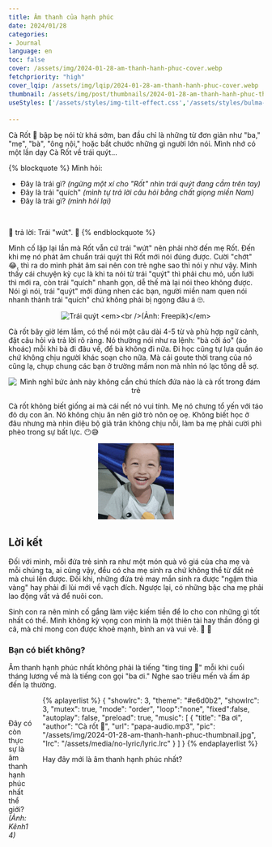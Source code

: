 ```yaml
---
title: Âm thanh của hạnh phúc
date: 2024/01/28
categories:
- Journal
language: en
toc: false
cover: /assets/img/2024-01-28-am-thanh-hanh-phuc-cover.webp
fetchpriority: "high"
cover_lqip: /assets/img/lqip/2024-01-28-am-thanh-hanh-phuc-cover.webp
thumbnail: /assets/img/post/thumbnails/2024-01-28-am-thanh-hanh-phuc-thumbnail.webp
useStyles: ['/assets/styles/img-tilt-effect.css','/assets/styles/bulma-timeline.css']

---
```

 <span class="has-tooltip-arrow has-tooltip-bottom" data-tooltip="27 tháng tuổi (tính đến thời điểm viết bài)">Cà Rốt 🥕</span> bập bẹ nói từ khá sớm, ban đầu chỉ là những từ đơn giản như "ba," "mẹ", "bà", "ông nội," hoặc bắt chước những gì người lớn nói. Mình nhớ có một lần dạy Cà Rốt về trái quýt...
 
{% blockquote %}
Mình hỏi: 
- Đây là trái gì? <em>(ngừng một xí cho "Rốt" nhìn trái quýt đang cầm trên tay)</em>
- Đây là trái "quích" <em>(mình tự trả lời câu hỏi bằng chất giọng miền Nam)</em>
- Đây là trái gì? <em>(mình hỏi lại)</em>
<br />

🥕 trả lời: Trái "wứt". 🤣
{% endblockquote %}


Mình cố lặp lại lần mà Rốt vẫn cứ trái "wứt" nên phải nhờ đến mẹ Rốt. Đến khi mẹ nó phát âm chuẩn trái quýt thì Rốt mới nói đúng được. Cười "chớt" 😂, thì ra do mình phát âm sai nên con trẻ nghe sao thì nói y như vậy. Mình thấy cái chuyện kỳ cục là khi ta nói từ trái "quýt" thì phải chu mỏ, uốn lưỡi thì mới ra, còn trái "quích" nhanh gọn, dễ thế mà lại nói theo không được. Nói gì nói, trái "quýt" mới đúng nhen các bạn, người miền nam quen nói nhanh thành trái "quích" chứ không phải bị ngọng đâu á 🙄. 
<!-- more -->
<p style="text-align: center">
    <img class="not-gallery-item in-view-effect img-reset-brightness transition-all lazy" src="trai-quyt.jpg" data-src="trai-quyt.jpg" alt="Trái quýt <em><br />(Ảnh: Freepik)</em>" width="200px">
</p>

Cà rốt bây giờ lém lắm, có thể nói một câu dài 4-5 từ và phù hợp ngữ cảnh, đặt câu hỏi và trả lời rõ ràng. Nó thường nói như ra lệnh: "bà cởi áo" (áo khoác) mỗi khi bà đi đâu về, để bà không đi nữa. Đi học cũng tự lựa quần áo chứ không chịu người khác soạn cho nữa. Mà cái goute thời trang của nó cũng lạ, chụp chung các bạn ở trường mầm non mà nhìn nó lạc tông dễ sợ.

<p style="text-align: center">
    <img class="in-view-effect frame bright-on-hover transition-all lazy tilt-right" src="carrot-o-truong-mam-non-01.jpeg" data-src="carrot-o-truong-mam-non-01.jpeg" alt="Mình nghĩ bức ảnh này không cần chú thích đứa nào là cà rốt trong đám trẻ" width="80%">
</p>

Cà rốt không biết giống ai mà cái nết nó vui tính. Mẹ nó chưng tổ yến với táo đỏ dụ con ăn. Nó không chịu ăn nên giở trò nôn oẹ oẹ. Không biết học ở đâu nhưng mà nhìn điệu bộ giả trân không chịu nỗi, làm ba mẹ phải cười phì phèo trong sự bất lực. 😶😅

<p style="text-align: center;">
    <img class="not-gallery-item" style="filter: brightness(1); -webkit-filter: brightness(1);" src="/assets/stickers/carrot/carrot-laughing-lossy-150x150.gif" width="150px">
</p>

## Lời kết
Đối với mình, mỗi đứa trẻ sinh ra như một món quà vô giá của cha mẹ và mỗi chúng ta, ai cũng vậy, đều có cha mẹ sinh ra chứ không thể từ đất nẻ mà chui lên được. Đôi khi, những đứa trẻ may mắn sinh ra được "ngậm thìa vàng" hay phải đi lùi mới về vạch đích. Ngược lại, có những bậc cha mẹ phải lao động vất vả để nuôi con. 

Sinh con ra nên mình cố gắng làm việc kiếm tiền để lo cho con những gì tốt nhất có thể. Mình không kỳ vọng con mình là một thiên tài hay thần đồng gì cả, mà chỉ mong con được khoẻ mạnh, bình an và vui vẻ. 💌 🥰

### Bạn có biết không? 
Âm thanh hạnh phúc nhất không phải là tiếng "ting ting 📲" mỗi khi cuối tháng lương về mà là tiếng con gọi "ba ơi." 
Nghe sao triều mến và ấm áp đến lạ thường. 

<div class="columns is-vcentered is-centered">
  <div class="column has-text-centered">
    <p style="text-align: center">
        <img class="not-gallery-item in-view-effect transition-all lazy" src="ting-ting.webp" data-src="ting-ting.webp" alt="" width="200px">
    </p>
    <p>
        Đây có còn thực sự là âm thanh <br />hạnh phúc nhất thể giới? <em>(Ảnh: Kênh14)</em>
    </p>
  </div>
  <div class="column">
    {% aplayerlist %}
    {
        "showlrc": 3,
        "theme": "#e6d0b2",
        "showlrc": 3,
        "mutex": true,
        "mode": "order",
        "loop":"none",
        "fixed":false,
        "autoplay": false,
        "preload": true,
        "music": [
            {
                "title": "Ba ơi",
                "author": "Cà rốt 🥕",
                "url": "papa-audio.mp3",
                "pic": "/assets/img/2024-01-28-am-thanh-hanh-phuc-thumbnail.jpg",
                "lrc": "/assets/media/no-lyric/lyric.lrc"
            }
        ]
    }
    {% endaplayerlist %}
    <p class="has-text-centered">Hay đây mới là âm thanh hạnh phúc nhất?</p>
  </div>
</div>
